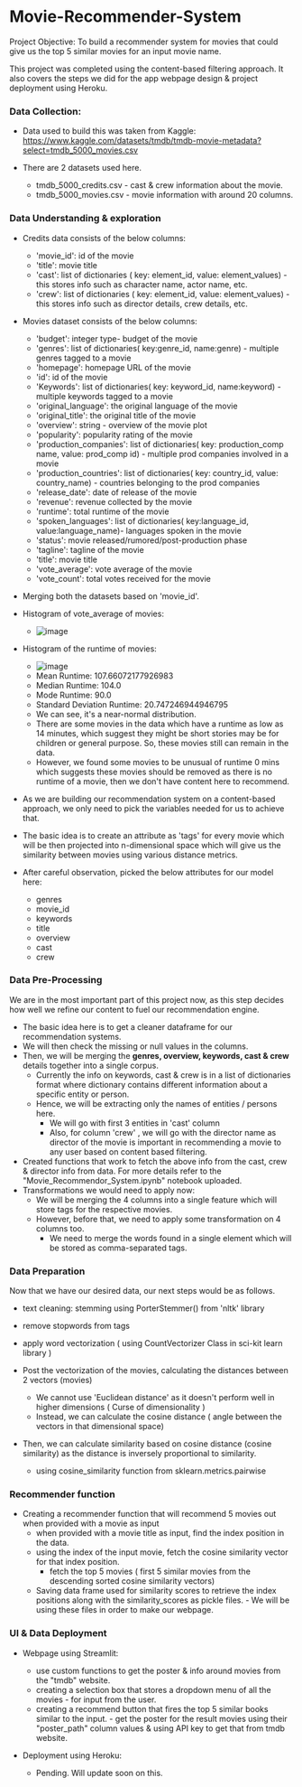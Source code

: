 # Movie-Recommender-System
Project Objective: To build a recommender system for movies that could give us the top 5 similar movies for an input movie name.

This project was completed using the content-based filtering approach.
It also covers the steps we did for the app webpage design & project deployment using Heroku.

### **Data Collection:**
- Data used to build this was taken from Kaggle:  
https://www.kaggle.com/datasets/tmdb/tmdb-movie-metadata?select=tmdb_5000_movies.csv

- There are 2 datasets used here.
    - tmdb_5000_credits.csv - cast & crew information about the movie.
    - tmdb_5000_movies.csv - movie information with around 20 columns.
      
### **Data Understanding & exploration**
- Credits data consists of the below columns:
  - 'movie_id': id of the movie
  - 'title': movie title
  - 'cast': list of dictionaries ( key: element_id, value: element_values) - this stores info such as  character name, actor name, etc.
  - 'crew': list of dictionaries ( key: element_id, value: element_values) - this stores info such as director details, crew details, etc.

- Movies dataset consists of the below columns:
  - 'budget': integer type- budget of the movie
  - 'genres': list of dictionaries( key:genre_id, name:genre) - multiple genres tagged to a movie
  - 'homepage': homepage URL of the movie
  - 'id': id of the movie
  - 'Keywords': list of dictionaries( key: keyword_id, name:keyword) - multiple keywords tagged to a movie
  - 'original_language': the original language of the movie
  - 'original_title': the original title of the movie
  - 'overview': string - overview of the movie plot
  - 'popularity': popularity rating of the movie
  - 'production_companies': list of dictionaries( key: production_comp name, value: prod_comp id) - multiple prod companies involved in a movie
  - 'production_countries': list of dictionaries( key: country_id, value: country_name) - countries belonging to the prod companies
  - 'release_date': date of release of the movie
  - 'revenue': revenue collected by the movie
  - 'runtime': total runtime of the movie
  - 'spoken_languages': list of dictionaries( key:language_id, value:language_name)- languages spoken in the movie
  - 'status': movie released/rumored/post-production phase
  - 'tagline': tagline of the movie
  - 'title': movie title
  - 'vote_average': vote average of the movie
  - 'vote_count': total votes received for the movie

- Merging both the datasets based on 'movie_id'.
- Histogram of vote_average of movies:
  - ![image](https://github.com/priyaranjankar/Movie-Recommender-System/assets/106653725/da1dbed8-56d9-4b83-9899-360613bd7898)
- Histogram of the runtime of movies:
  - ![image](https://github.com/priyaranjankar/Movie-Recommender-System/assets/106653725/d375a076-dc32-4299-85ff-47abeb443b01)
  - Mean Runtime: 107.66072177926983
  - Median Runtime: 104.0
  - Mode Runtime: 90.0
  - Standard Deviation Runtime: 20.747246944946795
  - We can see, it's a near-normal distribution.
  - There are some movies in the data which have a runtime as low as 14 minutes, which suggest they might be short stories may be for children or general purpose.
    So, these movies still can remain in the data.
  - However, we found some movies to be unusual of runtime 0 mins which suggests these movies should be removed as there is no runtime of a movie, then we don't have content here to recommend.

- As we are building our recommendation system on a content-based approach, we only need to pick the variables needed for us to achieve that.
- The basic idea is to create an attribute as 'tags' for every movie which will be then projected into 
n-dimensional space which will give us the similarity between movies using various distance metrics.
- After careful observation, picked the below attributes for our model here:
  - genres
  - movie_id
  - keywords
  - title
  - overview
  - cast
  - crew

### **Data Pre-Processing**

We are in the most important part of this project now, as this step decides how well we refine our content to fuel our recommendation engine.
- The basic idea here is to get a cleaner dataframe for our recommendation systems.
- We will then check the missing or null values in the columns.
- Then, we will be merging the **genres, overview, keywords, cast & crew** details together into a single corpus.
    - Currently the info on keywords, cast & crew is in a list of dictionaries format where dictionary contains different information about a specific entity or person.
    - Hence, we will be extracting only the names of entities / persons here.
        - We will go with first 3 entities in 'cast' column
        - Also, for column 'crew' , we will go with the director name as director of the movie is important in recommending a movie to any user based on content based filtering.
- Created functions that work to fetch the above info from the cast, crew & director info from data. For more details refer to the "Movie_Recommendor_System.ipynb" notebook uploaded.
- Transformations we would need to apply now:
  - We will be merging the 4 columns into a single feature which will store tags for the respective movies.
  - However, before that, we need to apply some transformation on 4 columns too.
    - We need to merge the words found in a single element which will be stored as comma-separated tags.

### **Data Preparation**

Now that we have our desired data, our next steps would be as follows.

- text cleaning: stemming using PorterStemmer() from 'nltk' library
- remove stopwords from tags
- apply word vectorization ( using CountVectorizer Class in sci-kit learn library )

- Post the vectorization of the movies, calculating the distances between 2 vectors (movies)
  - We cannot use 'Euclidean distance' as it doesn't perform well in higher dimensions ( Curse of dimensionality )
  - Instead, we can calculate the cosine distance ( angle between the vectors in that dimensional space)
    
- Then, we can calculate similarity based on cosine distance (cosine similarity) as the distance is inversely proportional to similarity.
  - using cosine_similarity function from sklearn.metrics.pairwise

### **Recommender function**

- Creating a recommender function that will recommend 5 movies out when provided with a movie as input
    - when provided with a movie title as input, find the index position in the data.
    - using the index of the input movie, fetch the cosine similarity vector for that index position.
        - fetch the top 5 movies ( first 5 similar movies from the descending sorted cosine similarity vectors)
    - Saving data frame used for similarity scores to retrieve the index positions along with the similarity_scores as pickle files.
          - We will be using these files in order to make our webpage.

### **UI & Data Deployment**

- Webpage using Streamlit:
    - use custom functions to get the poster & info around movies from the "tmdb" website.
    - creating a selection box that stores a dropdown menu of all the movies - for input from the user.
    - creating a recommend button that fires the top 5 similar books similar to the input.
          - get the poster for the result movies using their "poster_path" column values & using API key to get that from tmdb website.

- Deployment using Heroku:
    - Pending. Will update soon on this.
        
